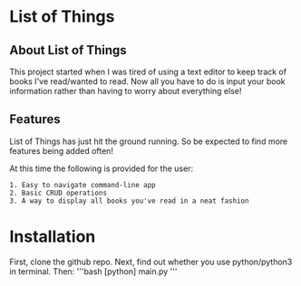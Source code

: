 # List of Things

## About List of Things

This project started when I was tired of using a text editor to keep track of books I've read/wanted to read.
Now all you have to do is input your book information rather than having to worry about everything else!

## Features

List of Things has just hit the ground running. So be expected to find more features being added often!

At this time the following is provided for the user:

	1. Easy to navigate command-line app
	2. Basic CRUD operations
	3. A way to display all books you've read in a neat fashion

# Installation
First, clone the github repo.
Next, find out whether you use python/python3 in terminal.
Then: 
'''bash
[python] main.py
'''


